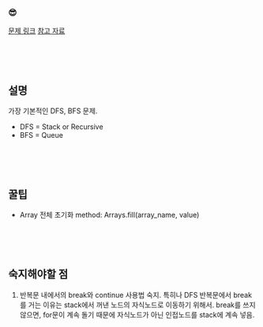 

### &#128526;
[문제 링크](https://www.acmicpc.net/problem/1260)
[참고 자료](https://mygumi.tistory.com/102)

<br>
<br>
<br>

## 설명

가장 기본적인 DFS, BFS 문제.
* DFS = Stack or Recursive
* BFS = Queue


<br>
<br>
<br>

## 꿀팁
* Array 전체 초기화 method: Arrays.fill(array_name, value)

<br>
<br>
<br>


## 숙지해야할 점
1) 반복문 내에서의 break와 continue 사용법 숙지. 특히나 DFS 반복문에서 break를 거는 이유는 stack에서 꺼낸 노드의 자식노드로 이동하기 위해서. break를 쓰지 않으면, for문이 계속 돌기 때문에 자식노드가 아닌 인접노드를 stack에 계속 넣음.

<br>
<br>
<br>
